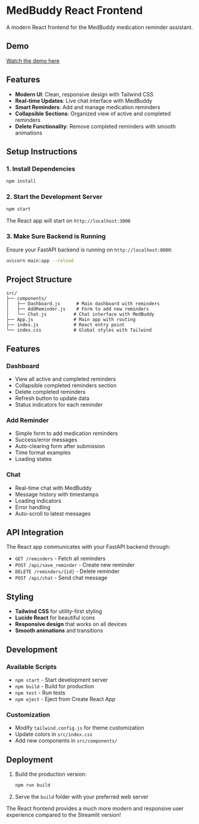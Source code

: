# MedBuddy React Frontend

A modern React frontend for the MedBuddy medication reminder assistant.

## Demo
[Watch the demo here](https://www.canva.com/design/DAGq25rkCI0/EluzvxQ5DQzYYWRbVKDC2A/watch?utm_content=DAGq25rkCI0&utm_campaign=designshare&utm_medium=link2&utm_source=uniquelinks&utlId=h46abf15725)

## Features

- **Modern UI**: Clean, responsive design with Tailwind CSS
- **Real-time Updates**: Live chat interface with MedBuddy
- **Smart Reminders**: Add and manage medication reminders
- **Collapsible Sections**: Organized view of active and completed reminders
- **Delete Functionality**: Remove completed reminders with smooth animations

## Setup Instructions

### 1. Install Dependencies

```bash
npm install
```

### 2. Start the Development Server

```bash
npm start
```

The React app will start on `http://localhost:3000`

### 3. Make Sure Backend is Running

Ensure your FastAPI backend is running on `http://localhost:8000`:

```bash
uvicorn main:app --reload
```

## Project Structure

```
src/
├── components/
│   ├── Dashboard.js      # Main dashboard with reminders
│   ├── AddReminder.js    # Form to add new reminders
│   └── Chat.js          # Chat interface with MedBuddy
├── App.js               # Main app with routing
├── index.js             # React entry point
└── index.css            # Global styles with Tailwind
```

## Features

### Dashboard
- View all active and completed reminders
- Collapsible completed reminders section
- Delete completed reminders
- Refresh button to update data
- Status indicators for each reminder

### Add Reminder
- Simple form to add medication reminders
- Success/error messages
- Auto-clearing form after submission
- Time format examples
- Loading states

### Chat
- Real-time chat with MedBuddy
- Message history with timestamps
- Loading indicators
- Error handling
- Auto-scroll to latest messages

## API Integration

The React app communicates with your FastAPI backend through:

- `GET /reminders` - Fetch all reminders
- `POST /api/save_reminder` - Create new reminder
- `DELETE /reminders/{id}` - Delete reminder
- `POST /api/chat` - Send chat message

## Styling

- **Tailwind CSS** for utility-first styling
- **Lucide React** for beautiful icons
- **Responsive design** that works on all devices
- **Smooth animations** and transitions

## Development

### Available Scripts

- `npm start` - Start development server
- `npm build` - Build for production
- `npm test` - Run tests
- `npm eject` - Eject from Create React App

### Customization

- Modify `tailwind.config.js` for theme customization
- Update colors in `src/index.css`
- Add new components in `src/components/`

## Deployment

1. Build the production version:
   ```bash
   npm run build
   ```

2. Serve the `build` folder with your preferred web server

The React frontend provides a much more modern and responsive user experience compared to the Streamlit version! 
